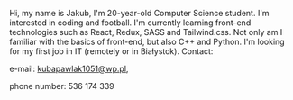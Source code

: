 Hi, my name is Jakub, I'm 20-year-old Computer Science student. I'm interested in coding and football. I'm currently learning front-end technologies such as React, Redux, SASS and Tailwind.css. Not only am I familiar with the basics of front-end, but also C++ and Python. I'm looking for my first job in IT (remotely or in Białystok).
Contact:

e-mail: kubapawlak1051@wp.pl,

phone number: 536 174 339

